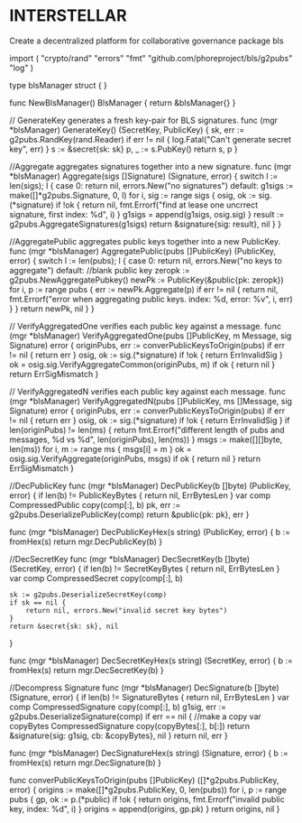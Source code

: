 # INTERSTELLAR
Create a decentralized platform for collaborative governance
package bls

import (
	"crypto/rand"
	"errors"
	"fmt"
	"github.com/phoreproject/bls/g2pubs"
	"log"
)

type blsManager struct {
}

func NewBlsManager() BlsManager {
	return &blsManager{}
}

// GenerateKey generates a fresh key-pair for BLS signatures.
func (mgr *blsManager) GenerateKey() (SecretKey, PublicKey) {
	sk, err := g2pubs.RandKey(rand.Reader)
	if err != nil {
		log.Fatal("Can't generate secret key", err)
	}
	s := &secret{sk: sk}
	p, _ := s.PubKey()
	return s, p
}

//Aggregate aggregates signatures together into a new signature.
func (mgr *blsManager) Aggregate(sigs []Signature) (Signature, error) {
	switch l := len(sigs); l {
	case 0:
		return nil, errors.New("no signatures")
	default:
		g1sigs := make([]*g2pubs.Signature, 0, l)
		for i, sig := range sigs {
			osig, ok := sig.(*signature)
			if !ok {
				return nil, fmt.Errorf("find at lease one uncrrect signature, first index: %d", i)
			}
			g1sigs = append(g1sigs, osig.sig)
		}
		result := g2pubs.AggregateSignatures(g1sigs)
		return &signature{sig: result}, nil
	}
}

//AggregatePublic aggregates public keys together into a new PublicKey.
func (mgr *blsManager) AggregatePublic(pubs []PublicKey) (PublicKey, error) {
	switch l := len(pubs); l {
	case 0:
		return nil, errors.New("no keys to aggregate")
	default:
		//blank public key
		zeropk := g2pubs.NewAggregatePubkey()
		newPk := PublicKey(&public{pk: zeropk})
		for i, p := range pubs {
			err := newPk.Aggregate(p)
			if err != nil {
				return nil, fmt.Errorf("error when aggregating public keys. index: %d, error: %v", i, err)
			}
		}
		return newPk, nil
	}
}

// VerifyAggregatedOne verifies each public key against a message.
func (mgr *blsManager) VerifyAggregatedOne(pubs []PublicKey, m Message, sig Signature) error {
	originPubs, err := converPublicKeysToOrigin(pubs)
	if err != nil {
		return err
	}
	osig, ok := sig.(*signature)
	if !ok {
		return ErrInvalidSig
	}
	ok = osig.sig.VerifyAggregateCommon(originPubs, m)
	if ok {
		return nil
	}
	return ErrSigMismatch
}

// VerifyAggregatedN verifies each public key against each message.
func (mgr *blsManager) VerifyAggregatedN(pubs []PublicKey, ms []Message, sig Signature) error {
	originPubs, err := converPublicKeysToOrigin(pubs)
	if err != nil {
		return err
	}
	osig, ok := sig.(*signature)
	if !ok {
		return ErrInvalidSig
	}
	if len(originPubs) != len(ms) {
		return fmt.Errorf("different length of pubs and messages, %d vs %d", len(originPubs), len(ms))
	}
	msgs := make([][]byte, len(ms))
	for i, m := range ms {
		msgs[i] = m
	}
	ok = osig.sig.VerifyAggregate(originPubs, msgs)
	if ok {
		return nil
	}
	return ErrSigMismatch
}

//DecPublicKey
func (mgr *blsManager) DecPublicKey(b []byte) (PublicKey, error) {
	if len(b) != PublicKeyBytes {
		return nil, ErrBytesLen
	}
	var comp CompressedPublic
	copy(comp[:], b)
	pk, err := g2pubs.DeserializePublicKey(comp)
	return &public{pk: pk}, err
}

func (mgr *blsManager) DecPublicKeyHex(s string) (PublicKey, error) {
	b := fromHex(s)
	return mgr.DecPublicKey(b)
}

//DecSecretKey
func (mgr *blsManager) DecSecretKey(b []byte) (SecretKey, error) {
	if len(b) != SecretKeyBytes {
		return nil, ErrBytesLen
	}
	var comp CompressedSecret
	copy(comp[:], b)

	sk := g2pubs.DeserializeSecretKey(comp)
	if sk == nil {
		return nil, errors.New("invalid secret key bytes")
	}
	return &secret{sk: sk}, nil
}

func (mgr *blsManager) DecSecretKeyHex(s string) (SecretKey, error) {
	b := fromHex(s)
	return mgr.DecSecretKey(b)
}

//Decompress Signature
func (mgr *blsManager) DecSignature(b []byte) (Signature, error) {
	if len(b) != SignatureBytes {
		return nil, ErrBytesLen
	}
	var comp CompressedSignature
	copy(comp[:], b)
	g1sig, err := g2pubs.DeserializeSignature(comp)
	if err == nil {
		//make a copy
		var copyBytes CompressedSignature
		copy(copyBytes[:], b[:])
		return &signature{sig: g1sig, cb: &copyBytes}, nil
	}
	return nil, err
}

func (mgr *blsManager) DecSignatureHex(s string) (Signature, error) {
	b := fromHex(s)
	return mgr.DecSignature(b)
}

func converPublicKeysToOrigin(pubs []PublicKey) ([]*g2pubs.PublicKey, error) {
	origins := make([]*g2pubs.PublicKey, 0, len(pubs))
	for i, p := range pubs {
		gp, ok := p.(*public)
		if !ok {
			return origins, fmt.Errorf("invalid public key, index: %d", i)
		}
		origins = append(origins, gp.pk)
	}
	return origins, nil
}
  
